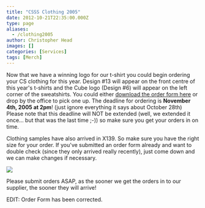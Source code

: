 ```yaml
---
title: "CSSS Clothing 2005"
date: 2012-10-21T22:35:00.000Z
type: page
aliases:
  - /clothing2005
author: Christopher Head
images: []
categories: [Services]
tags: [Merch]
---
```


<div class="field field-name-body field-type-text-with-summary field-label-hidden"><div class="field-items"><div class="field-item even"><p>Now that we have a winning logo for our t-shirt you could begin ordering your CS clothing for this year. Design #13 will appear on the front centre of this year&apos;s t-shirts and the Cube logo (Design #6) will appear on the left corner of the sweatshirts. You could either <a href="/files/OrderFormCorrected.pdf">download the order form here</a> or drop by the office to pick one up. The deadline for ordering is <b>November 4th, 2005 at 2pm</b>! (just ignore everything it says about October 28th)  Please note that this deadline will NOT be extended (well, we extended it once... but that was the last time ;-)) so make sure you get your orders in on time.</p>
<p>Clothing samples have also arrived in X139.  So make sure you have the right size for your order.  If you&apos;ve submitted an order form already and want to double check (since they only arrived really recently), just come down and we can make changes if necessary.</p>
<p><img src="/files/shirtcolors.gif"></p>
<p>Please submit orders ASAP, as the sooner we get the orders in to our supplier, the sooner they will arrive!</p>
<p>EDIT: Order Form has been corrected.</p>
</div></div></div>    <footer>
          </footer>
